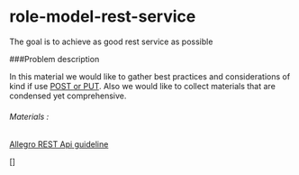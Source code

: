 # role-model-rest-service
The goal is to achieve as good rest service as possible

###Problem description 

In this material we would like to gather best practices and considerations of kind if use [POST or PUT](https://stackoverflow.com/questions/630453/put-vs-post-in-rest). 
Also we would like to collect materials that are condensed yet comprehensive. 


###### Materials : 

[Allegro REST Api guideline](https://github.com/allegro/restapi-guideline)

[]